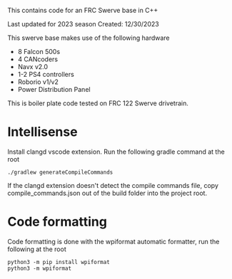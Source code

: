 This contains code for an FRC Swerve base in C++

Last updated for 2023 season
Created: 12/30/2023

This swerve base makes use of the following hardware

- 8 Falcon 500s
- 4 CANcoders
- Navx v2.0
- 1-2 PS4 controllers
- Roborio v1/v2
- Power Distribution Panel

This is boiler plate code tested on FRC 122 Swerve drivetrain.

# Intellisense

Install clangd vscode extension. Run the following gradle command at the root

```
./gradlew generateCompileCommands
```

If the clangd extension doesn't detect the compile commands file, copy compile_commands.json out of the build folder into the project root.

# Code formatting

Code formatting is done with the wpiformat automatic formatter, run the following at the root

```
python3 -m pip install wpiformat
python3 -m wpiformat
```
